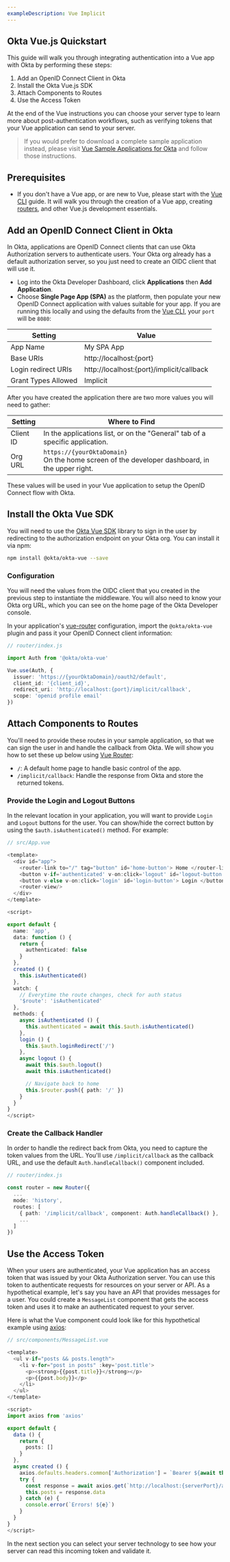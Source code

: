 ```yaml
---
exampleDescription: Vue Implicit
---
```


## Okta Vue.js Quickstart

This guide will walk you through integrating authentication into a Vue app with Okta by performing these steps:

1. Add an OpenID Connect Client in Okta
2. Install the Okta Vue.js SDK
3. Attach Components to Routes
4. Use the Access Token

At the end of the Vue instructions you can choose your server type to learn more about post-authentication workflows, such as verifying tokens that your Vue application can send to your server.

> If you would prefer to download a complete sample application instead, please visit [Vue Sample Applications for Okta][] and follow those instructions.

## Prerequisites

* If you don't have a Vue app, or are new to Vue, please start with the [Vue CLI](https://github.com/vuejs/vue-cli) guide. It will walk you through the creation of a Vue app, creating [routers](https://router.vuejs.org/en/essentials/getting-started.html), and other Vue.js development essentials.

## Add an OpenID Connect Client in Okta

In Okta, applications are OpenID Connect clients that can use Okta Authorization servers to authenticate users.  Your Okta org already has a default authorization server, so you just need to create an OIDC client that will use it.

* Log into the Okta Developer Dashboard, click **Applications** then **Add Application**.
* Choose **Single Page App (SPA)** as the platform, then populate your new OpenID Connect application with values suitable for your app. If you are running this locally and using the defaults from the [Vue CLI](https://github.com/vuejs/vue-cli), your `port` will be `8080`:

| Setting             | Value                                          |
| ------------------- | ---------------------------------------------- |
| App Name            | My SPA App                                     |
| Base URIs           | http://localhost:{port}                        |
| Login redirect URIs | http://localhost:{port}/implicit/callback      |
| Grant Types Allowed | Implicit                                       |

After you have created the application there are two more values you will need to gather:

| Setting       | Where to Find                                                                                                                       |
| ------------- | ------------------------------------------------------------------------------                                                      |
| Client ID     | In the applications list, or on the "General" tab of a specific application.                                                        |
| Org URL       | <span class="is-signed-in">`https://{yourOktaDomain}` <br></span>On the home screen of the developer dashboard, in the upper right. |

These values will be used in your Vue application to setup the OpenID Connect flow with Okta.

## Install the Okta Vue SDK

You will need to use the [Okta Vue SDK](https://github.com/okta/okta-oidc-js/tree/master/packages/okta-vue) library to sign in the user by redirecting to the authorization endpoint on your Okta org. You can install it via npm:

```bash
npm install @okta/okta-vue --save
```

### Configuration

You will need the values from the OIDC client that you created in the previous step to instantiate the middleware. You will also need to know your Okta org URL, which you can see on the home page of the Okta Developer console.

In your application's [vue-router](https://router.vuejs.org/en/essentials/getting-started.html) configuration, import the `@okta/okta-vue` plugin and pass it your OpenID Connect client information:
<DomainAdminWarning />

```typescript
// router/index.js

import Auth from '@okta/okta-vue'

Vue.use(Auth, {
  issuer: 'https://{yourOktaDomain}/oauth2/default',
  client_id: '{client_id}',
  redirect_uri: 'http://localhost:{port}/implicit/callback',
  scope: 'openid profile email'
})
```

## Attach Components to Routes

You'll need to provide these routes in your sample application, so that we can sign the user in and handle the callback from Okta. We will show you how to set these up below using [Vue Router](https://router.vuejs.org/en/essentials/getting-started.html):

* `/`: A default home page to handle basic control of the app.
* `/implicit/callback`: Handle the response from Okta and store the returned tokens.

### Provide the Login and Logout Buttons

In the relevant location in your application, you will want to provide `Login` and `Logout` buttons for the user. You can show/hide the correct button by using the `$auth.isAuthenticated()` method. For example:

```typescript
// src/App.vue

<template>
  <div id="app">
    <router-link to="/" tag="button" id='home-button'> Home </router-link>
    <button v-if='authenticated' v-on:click='logout' id='logout-button'> Logout </button>
    <button v-else v-on:click='login' id='login-button'> Login </button>
    <router-view/>
  </div>
</template>

<script>

export default {
  name: 'app',
  data: function () {
    return {
      authenticated: false
    }
  },
  created () {
    this.isAuthenticated()
  },
  watch: {
    // Everytime the route changes, check for auth status
    '$route': 'isAuthenticated'
  },
  methods: {
    async isAuthenticated () {
      this.authenticated = await this.$auth.isAuthenticated()
    },
    login () {
      this.$auth.loginRedirect('/')
    },
    async logout () {
      await this.$auth.logout()
      await this.isAuthenticated()

      // Navigate back to home
      this.$router.push({ path: '/' })
    }
  }
}
</script>
```

### Create the Callback Handler

In order to handle the redirect back from Okta, you need to capture the token values from the URL. You'll use `/implicit/callback` as the callback URL, and use the default `Auth.handleCallback()` component included.

```typescript
// router/index.js

const router = new Router({
  ...
  mode: 'history',
  routes: [
    { path: '/implicit/callback', component: Auth.handleCallback() },
    ...
  ]
})
```

## Use the Access Token

When your users are authenticated, your Vue application has an access token that was issued by your Okta Authorization server. You can use this token to authenticate requests for resources on your server or API. As a hypothetical example, let's say you have an API that provides messages for a user. You could create a `MessageList` component that gets the access token and uses it to make an authenticated request to your server.

Here is what the Vue component could look like for this hypothetical example using [axios](https://github.com/axios/axios):


```typescript
// src/components/MessageList.vue

<template>
  <ul v-if="posts && posts.length">
    <li v-for="post in posts" :key='post.title'>
      <p><strong>{{post.title}}</strong></p>
      <p>{{post.body}}</p>
    </li>
  </ul>
</template>

<script>
import axios from 'axios'

export default {
  data () {
    return {
      posts: []
    }
  },
  async created () {
    axios.defaults.headers.common['Authorization'] = `Bearer ${await this.$auth.getAccessToken()}`
    try {
      const response = await axios.get(`http://localhost:{serverPort}/api/messages`)
      this.posts = response.data
    } catch (e) {
      console.error(`Errors! ${e}`)
    }
  }
}
</script>
```


In the next section you can select your server technology to see how your server can read this incoming token and validate it.

[Vue Sample Applications for Okta]: https://github.com/okta/samples-js-vue
